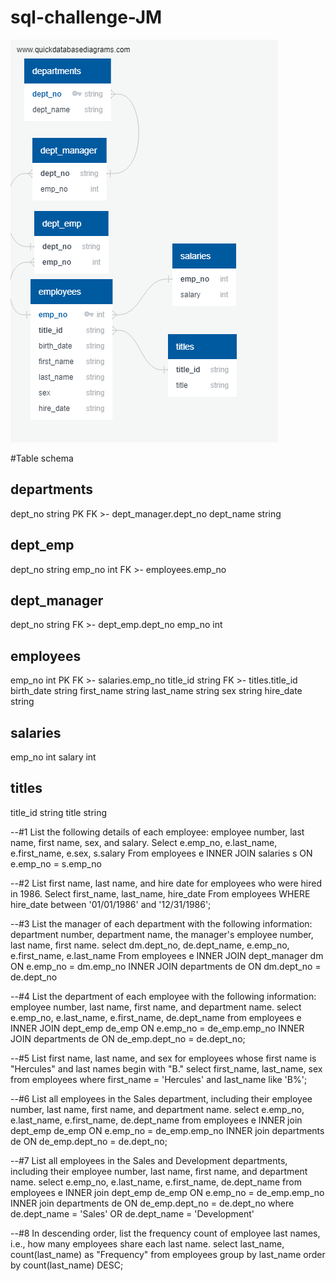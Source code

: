 # sql-challenge-JM

![ERD.png](ERD.png)





#Table schema

departments
-
dept_no string PK FK >- dept_manager.dept_no
dept_name string

dept_emp
-
dept_no string
emp_no int FK >- employees.emp_no


dept_manager
-
dept_no string FK >- dept_emp.dept_no
emp_no int

employees
-
emp_no int PK FK >- salaries.emp_no
title_id string FK >- titles.title_id
birth_date string
first_name string
last_name string
sex string
hire_date string

salaries
-
emp_no int
salary int

titles
-
title_id string
title string








--#1 List the following details of each employee: employee number, last name, first name, sex, and salary.
Select e.emp_no,
	e.last_name,
	e.first_name,
	e.sex,
	s.salary
From employees e
INNER JOIN salaries s ON
e.emp_no = s.emp_no


--#2 List first name, last name, and hire date for employees who were hired in 1986.
Select first_name, 
	last_name, 
	hire_date
From employees 
WHERE hire_date between '01/01/1986' and '12/31/1986';



--#3 List the manager of each department with the following information: department number, department name, the manager's employee number, last name, first name.
select dm.dept_no,
de.dept_name,
e.emp_no,
e.first_name,
e.last_name
From employees e
INNER JOIN dept_manager dm ON
e.emp_no = dm.emp_no
INNER JOIN departments de ON
dm.dept_no = de.dept_no




--#4 List the department of each employee with the following information: employee number, last name, first name, and department name.
select e.emp_no,
e.last_name,
e.first_name,
de.dept_name
from employees e
INNER JOIN dept_emp de_emp ON
e.emp_no = de_emp.emp_no
INNER JOIN departments de ON
de_emp.dept_no = de.dept_no;




--#5 List first name, last name, and sex for employees whose first name is "Hercules" and last names begin with "B."
select first_name,
last_name,
sex
from employees
where first_name = 'Hercules' and last_name like 'B%';


--#6 List all employees in the Sales department, including their employee number, last name, first name, and department name.
select e.emp_no,
e.last_name,
e.first_name,
de.dept_name
from employees e
INNER join dept_emp de_emp ON
e.emp_no = de_emp.emp_no
INNER join departments de ON
de_emp.dept_no = de.dept_no;



--#7 List all employees in the Sales and Development departments, including their employee number, last name, first name, and department name.
select e.emp_no,
e.last_name,
e.first_name,
de.dept_name
from employees e
INNER join dept_emp de_emp ON
e.emp_no = de_emp.emp_no
INNER join departments de ON
de_emp.dept_no = de.dept_no
where de.dept_name = 'Sales' OR de.dept_name = 'Development'


--#8 In descending order, list the frequency count of employee last names, i.e., how many employees share each last name.
select last_name,
count(last_name) as "Frequency"
from employees
group by last_name
order by
count(last_name) DESC;
